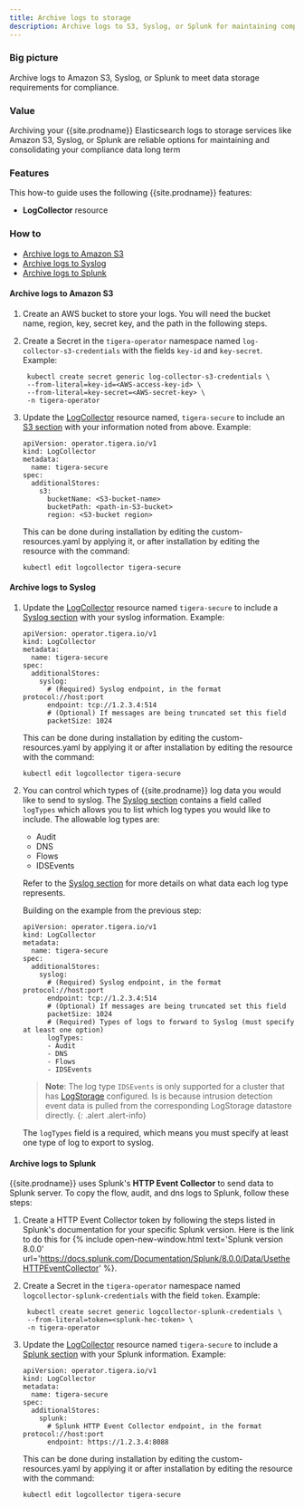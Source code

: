 ```yaml
---
title: Archive logs to storage
description: Archive logs to S3, Syslog, or Splunk for maintaining compliance data.
---
```


### Big picture

Archive logs to Amazon S3, Syslog, or Splunk to meet data storage requirements for compliance.

### Value

Archiving your {{site.prodname}} Elasticsearch logs to storage services like Amazon S3, Syslog, or Splunk are reliable 
options for maintaining and consolidating your compliance data long term

### Features

This how-to guide uses the following {{site.prodname}} features:
- **LogCollector** resource

### How to

* [Archive logs to Amazon S3](#archive-logs-to-amazon-s3)
* [Archive logs to Syslog](#archive-logs-to-syslog)
* [Archive logs to Splunk](#archive-logs-to-splunk)


#### Archive logs to Amazon S3

1. Create an AWS bucket to store your logs.
   You will need the bucket name, region, key, secret key, and the path in the following steps.

2. Create a Secret in the `tigera-operator` namespace named `log-collector-s3-credentials` with the fields `key-id` and `key-secret`.
   Example:

   ```
    kubectl create secret generic log-collector-s3-credentials \
    --from-literal=key-id=<AWS-access-key-id> \
    --from-literal=key-secret=<AWS-secret-key> \
    -n tigera-operator
   ```

3. Update the [LogCollector]({{site.baseurl}}/reference/installation/api#operator.tigera.io/v1.LogCollector)
   resource named, `tigera-secure` to include an [S3 section]({{site.baseurl}}/reference/installation/api#operator.tigera.io/v1.S3StoreSpec)
   with your information noted from above.
   Example:

   ```
   apiVersion: operator.tigera.io/v1
   kind: LogCollector
   metadata:
     name: tigera-secure
   spec:
     additionalStores:
       s3:
         bucketName: <S3-bucket-name>
         bucketPath: <path-in-S3-bucket>
         region: <S3-bucket region>
   ```
   This can be done during installation by editing the custom-resources.yaml
   by applying it, or after installation by editing the resource with the command:

   ```
   kubectl edit logcollector tigera-secure
   ```

#### Archive logs to Syslog

1. Update the
   [LogCollector]({{site.baseurl}}/reference/installation/api#operator.tigera.io/v1.LogCollector)
   resource named `tigera-secure` to include
   a [Syslog section]({{site.baseurl}}/reference/installation/api#operator.tigera.io/v1.SyslogStoreSpec)
   with your syslog information.
   Example:
   ```
   apiVersion: operator.tigera.io/v1
   kind: LogCollector
   metadata:
     name: tigera-secure
   spec:
     additionalStores:
       syslog:
         # (Required) Syslog endpoint, in the format protocol://host:port
         endpoint: tcp://1.2.3.4:514
         # (Optional) If messages are being truncated set this field
         packetSize: 1024
   ```
   This can be done during installation by editing the custom-resources.yaml by applying it or after installation by editing the resource with the command:
   ```
   kubectl edit logcollector tigera-secure
   ```
2. You can control which types of {{site.prodname}} log data you would like to send to syslog. 
   The [Syslog section]({{site.baseurl}}/reference/installation/api#operator.tigera.io/v1.SyslogStoreSpec) 
   contains a field called `logTypes` which allows you to list which log types you would like to include. 
   The allowable log types are:
    - Audit
    - DNS
    - Flows
    - IDSEvents

   Refer to the [Syslog section]({{site.baseurl}}/reference/installation/api#operator.tigera.io/v1.SyslogStoreSpec) for more details on what data each log type represents.

   Building on the example from the previous step:
   ```
   apiVersion: operator.tigera.io/v1
   kind: LogCollector
   metadata:
     name: tigera-secure
   spec:
     additionalStores:
       syslog:
         # (Required) Syslog endpoint, in the format protocol://host:port
         endpoint: tcp://1.2.3.4:514
         # (Optional) If messages are being truncated set this field
         packetSize: 1024
         # (Required) Types of logs to forward to Syslog (must specify at least one option)
         logTypes:
         - Audit
         - DNS
         - Flows
         - IDSEvents
   ```

   > **Note**: The log type `IDSEvents` is only supported for a cluster that has [LogStorage]({{site.baseurl}}/reference/installation/api#operator.tigera.io/v1.LogStorage) configured. Is is because intrusion detection event data is pulled from the corresponding LogStorage datastore directly. 
   {: .alert .alert-info}

   The `logTypes` field is a required, which means you must specify at least one type of log to export to syslog.

#### Archive logs to Splunk

{{site.prodname}} uses Splunk's **HTTP Event Collector** to send data to Splunk server. To copy the flow, audit, and dns logs to Splunk, follow these steps:

1. Create a HTTP Event Collector token by following the steps listed in Splunk's documentation for your specific Splunk version. Here is the link to do this for {% include open-new-window.html text='Splunk version 8.0.0' url='https://docs.splunk.com/Documentation/Splunk/8.0.0/Data/UsetheHTTPEventCollector' %}.

2. Create a Secret in the `tigera-operator` namespace named `logcollector-splunk-credentials` with the field `token`.
   Example:

   ```
    kubectl create secret generic logcollector-splunk-credentials \
    --from-literal=token=<splunk-hec-token> \
    -n tigera-operator
   ```

3. Update the
   [LogCollector]({{site.baseurl}}/reference/installation/api#operator.tigera.io/v1.LogCollector)
   resource named `tigera-secure` to include
   a [Splunk section]({{site.baseurl}}/reference/installation/api#operator.tigera.io/v1.SplunkStoreSpec)
   with your Splunk information.
   Example:
   ```
   apiVersion: operator.tigera.io/v1
   kind: LogCollector
   metadata:
     name: tigera-secure
   spec:
     additionalStores:
       splunk:
         # Splunk HTTP Event Collector endpoint, in the format protocol://host:port
         endpoint: https://1.2.3.4:8088
   ```
   This can be done during installation by editing the custom-resources.yaml
   by applying it or after installation by editing the resource with the command:
   ```
   kubectl edit logcollector tigera-secure
   ```
